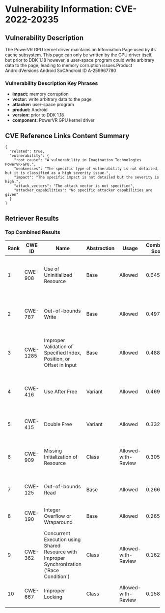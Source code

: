 # Vulnerability Information: CVE-2022-20235

## Vulnerability Description
The PowerVR GPU kernel driver maintains an Information Page used by its cache subsystem. This page can only be written by the GPU driver itself, but prior to DDK 1.18 however, a user-space program could write arbitrary data to the page, leading to memory corruption issues.Product AndroidVersions Android SoCAndroid ID A-259967780

### Vulnerability Description Key Phrases
- **impact:** memory corruption
- **vector:** write arbitrary data to the page
- **attacker:** user-space program
- **product:** Android
- **version:** prior to DDK 1.18
- **component:** PowerVR GPU kernel driver

## CVE Reference Links Content Summary
```
{
  "related": true,
  "vulnerability": {
    "root_cause": "A vulnerability in Imagination Technologies PowerVR-GPU.",
    "weaknesses": "The specific type of vulnerability is not detailed, but it is classified as a high severity issue.",
    "impact": "The specific impact is not detailed but the severity is high.",
    "attack_vectors": "The attack vector is not specified",
    "attacker_capabilities": "No specific attacker capabilities are given"
  }
}
```

## Retriever Results

### Top Combined Results

| Rank | CWE ID | Name | Abstraction | Usage | Combined Score | Retrievers | Individual Scores |
|------|--------|------|-------------|-------|---------------|------------|-------------------|
| 1 | CWE-908 | Use of Uninitialized Resource | Base | Allowed | 0.6454 | dense, sparse, graph | dense: 0.480, sparse: 0.083, graph: 1.000 |
| 2 | CWE-787 | Out-of-bounds Write | Base | Allowed | 0.4978 | dense, sparse, graph | dense: 0.478, sparse: 0.083, graph: 0.589 |
| 3 | CWE-1285 | Improper Validation of Specified Index, Position, or Offset in Input | Base | Allowed | 0.4885 | dense, sparse, graph | dense: 0.480, sparse: 0.074, graph: 0.577 |
| 4 | CWE-416 | Use After Free | Variant | Allowed | 0.4692 | dense, sparse, graph | dense: 0.463, sparse: 0.078, graph: 0.649 |
| 5 | CWE-415 | Double Free | Variant | Allowed | 0.3320 | sparse, graph | sparse: 0.089, graph: 0.864 |
| 6 | CWE-909 | Missing Initialization of Resource | Class | Allowed-with-Review | 0.3050 | dense, sparse, graph | dense: 0.505, sparse: 0.074, graph: 0.628 |
| 7 | CWE-125 | Out-of-bounds Read | Base | Allowed | 0.2666 | sparse, graph | sparse: 0.072, graph: 0.631 |
| 8 | CWE-190 | Integer Overflow or Wraparound | Base | Allowed | 0.2655 | dense, sparse | dense: 0.450, sparse: 0.071 |
| 9 | CWE-362 | Concurrent Execution using Shared Resource with Improper Synchronization ('Race Condition') | Class | Allowed-with-Review | 0.1629 | dense, sparse | dense: 0.453, sparse: 0.088 |
| 10 | CWE-667 | Improper Locking | Class | Allowed-with-Review | 0.1589 | dense, sparse | dense: 0.450, sparse: 0.079 |

